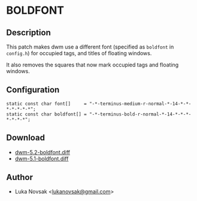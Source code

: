BOLDFONT
========

Description
-----------

This patch makes dwm use a different font (specified as `boldfont` in
`config.h`) for occupied tags, and titles of floating windows.

It also removes the squares that now mark occupied tags and floating windows.

Configuration
-------------

    static const char font[]     = "-*-terminus-medium-r-normal-*-14-*-*-*-*-*-*-*";
    static const char boldfont[] = "-*-terminus-bold-r-normal-*-14-*-*-*-*-*-*-*";

Download
--------

- [dwm-5.2-boldfont.diff](http://novsak.name/files/dwm/dwm-5.2-boldfont.diff)
- [dwm-5.1-boldfont.diff](http://novsak.name/files/dwm/dwm-5.1-boldfont.diff)

Author
------

- Luka Novsak <[lukanovsak@gmail.com](mailto:lukanovsak@gmail.com)>
